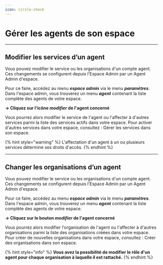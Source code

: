 ```yaml
---
icon: circle-check
---
```


# Gérer les agents de son espace

***

## Modifier les services d’un agent

Vous pouvez modifier le service ou les organisations d'un compte agent. Ces changements se configurent depuis l'Espace Admin par un Agent Admin d'espace.

Pour ce faire, accédez au menu _**espace admin**_ via le menu _**paramètres**_. Dans l'espace admin, vous trouverez un menu _**agent**_ contenant la liste complète des agents de votre espace.

**→ Cliquez sur l'icône&#x20;**_**modifier**_**&#x20;de l'agent concerné**

Vous pourrez alors modifier le service de l'agent ou l'affecter à d'autres services parmi la liste des services actifs dans votre espace. Pour activer d'autres services dans votre espace, consultez : Gérer les services dans son espace.

{% hint style="warning" %}
L'affectation d'un agent à un ou plusieurs services détermine ses droits d'accès.&#x20;
{% endhint %}

***

## **Changer les organisations d’un agent**

Vous pouvez modifier le service ou les organisations d'un compte agent. Ces changements se configurent depuis l'Espace Admin par un Agent Admin d'espace.

Pour ce faire, accédez au menu _**espace admin**_ via le menu _**paramètres**_. Dans l'espace admin, vous trouverez un menu _**agent**_ contenant la liste complète des agents de votre espace.

**→ Cliquez sur le bouton&#x20;**_**modifier**_**&#x20;de l'agent concerné**

Vous pourrez alors modifier l'organisation de l'agent ou l'affecter à d'autres organisations parmi la liste des organisations créées dans votre espace. Pour créer de nouvelles organisations dans votre espace, consultez : Créer des organisations dans son espace.

{% hint style="info" %}
**Vous avez la possibilité de modifier le rôle d'un agent pour chaque organisation à laquelle il est rattaché.**
{% endhint %}

